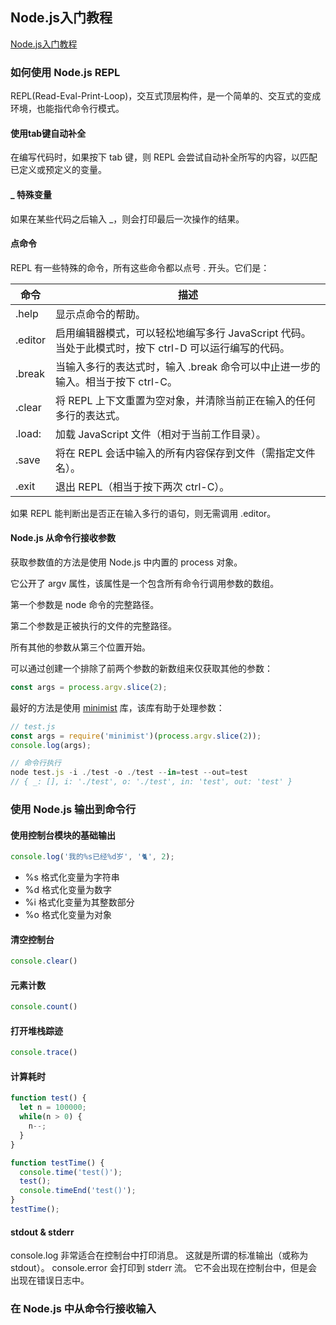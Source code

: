 ## Node.js入门教程

[Node.js入门教程](http://nodejs.cn/learn)

### 如何使用 Node.js REPL

REPL(Read-Eval-Print-Loop)，交互式顶层构件，是一个简单的、交互式的变成环境，也能指代命令行模式。


#### 使用tab键自动补全

在编写代码时，如果按下 tab 键，则 REPL 会尝试自动补全所写的内容，以匹配已定义或预定义的变量。


#### _ 特殊变量

如果在某些代码之后输入 _，则会打印最后一次操作的结果。

#### 点命令

REPL 有一些特殊的命令，所有这些命令都以点号 . 开头。它们是：

|命令|描述|
|---|---|
|.help|显示点命令的帮助。|
|.editor|启用编辑器模式，可以轻松地编写多行 JavaScript 代码。当处于此模式时，按下 ctrl-D 可以运行编写的代码。|
|.break|当输入多行的表达式时，输入 .break 命令可以中止进一步的输入。相当于按下 ctrl-C。|
|.clear|将 REPL 上下文重置为空对象，并清除当前正在输入的任何多行的表达式。|
|.load:|加载 JavaScript 文件（相对于当前工作目录）。|
|.save|将在 REPL 会话中输入的所有内容保存到文件（需指定文件名）。|
|.exit|退出 REPL（相当于按下两次 ctrl-C）。|

如果 REPL 能判断出是否正在输入多行的语句，则无需调用 .editor。

#### Node.js 从命令行接收参数

获取参数值的方法是使用 Node.js 中内置的 process 对象。

它公开了 argv 属性，该属性是一个包含所有命令行调用参数的数组。

第一个参数是 node 命令的完整路径。

第二个参数是正被执行的文件的完整路径。

所有其他的参数从第三个位置开始。

可以通过创建一个排除了前两个参数的新数组来仅获取其他的参数：

```javascript
const args = process.argv.slice(2);
```

最好的方法是使用 [minimist](https://www.npmjs.com/package/minimist) 库，该库有助于处理参数：

```javascript
// test.js
const args = require('minimist')(process.argv.slice(2));
console.log(args);

// 命令行执行
node test.js -i ./test -o ./test --in=test --out=test
// { _: [], i: './test', o: './test', in: 'test', out: 'test' }
```

### 使用 Node.js 输出到命令行

#### 使用控制台模块的基础输出

```javascript
console.log('我的%s已经%d岁', '🐈', 2);
```

+ %s 格式化变量为字符串
+ %d 格式化变量为数字
+ %i 格式化变量为其整数部分
+ %o 格式化变量为对象

#### 清空控制台

```javascript
console.clear()
```

#### 元素计数

```javascript
console.count()
```

#### 打开堆栈踪迹

```javascript
console.trace()
```

#### 计算耗时

```javascript
function test() {
  let n = 100000;
  while(n > 0) {
    n--;
  }
}

function testTime() {
  console.time('test()');
  test();
  console.timeEnd('test()');
}
testTime();
```

#### stdout & stderr

console.log 非常适合在控制台中打印消息。 这就是所谓的标准输出（或称为 stdout）。
console.error 会打印到 stderr 流。
它不会出现在控制台中，但是会出现在错误日志中。

### 在 Node.js 中从命令行接收输入

